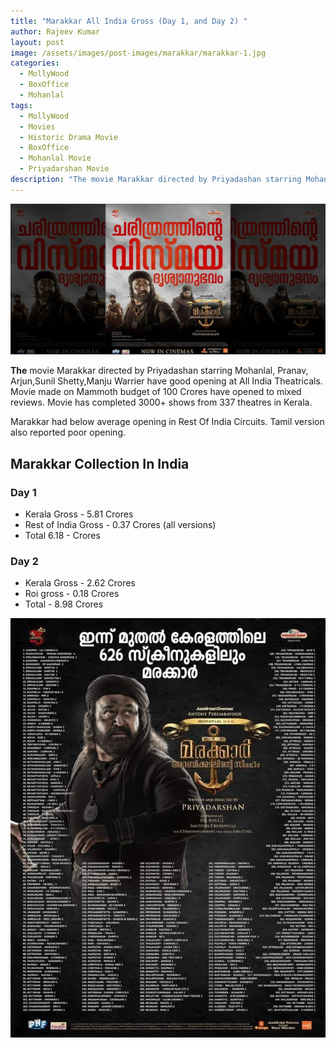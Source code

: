 ```yaml
---
title: "Marakkar All India Gross (Day 1, and Day 2) "
author: Rajeev Kumar
layout: post
image: /assets/images/post-images/marakkar/marakkar-1.jpg
categories:
  - MollyWood
  - BoxOffice
  - Mohanlal
tags:
  - MollyWood
  - Movies
  - Historic Drama Movie
  - BoxOffice
  - Mohanlal Movie
  - Priyadarshan Movie
description: "The movie Marakkar directed by Priyadashan starring Mohanlal, Pranav, Arjun,Sunil Shetty,Manju Warrier have good opening at All India Theatricals"
---
```


![Marakkar arabi kadalinte simham featured image](/assets/images/post-images/marakkar/marakkar-1.jpg)

**The** movie Marakkar directed by Priyadashan starring Mohanlal, Pranav, Arjun,Sunil Shetty,Manju Warrier have good opening at All India Theatricals. Movie made on Mammoth budget of 100 Crores have opened to mixed reviews. Movie has completed 3000+ shows from 337 theatres in Kerala.

Marakkar had below average opening in Rest Of India Circuits. Tamil version also reported poor opening.

## Marakkar Collection In India

### Day 1
- Kerala Gross - 5.81 Crores
- Rest of India Gross - 0.37 Crores (all versions)
- Total 6.18 - Crores

### Day 2
- Kerala Gross - 2.62 Crores
- Roi gross - 0.18 Crores
- Total - 8.98 Crores

![Marakkar arabi kadalinte simham theatre list](/assets/images/post-images/marakkar/marakkar-2.jpeg)
